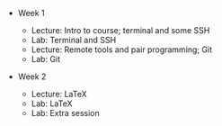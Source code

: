 - Week 1
  - Lecture: Intro to course; terminal and some SSH
  - Lab: Terminal and SSH
  - Lecture: Remote tools and pair programming; Git
  - Lab: Git

- Week 2
  - Lecture: LaTeX
  - Lab: LaTeX
  - Lab: Extra session
